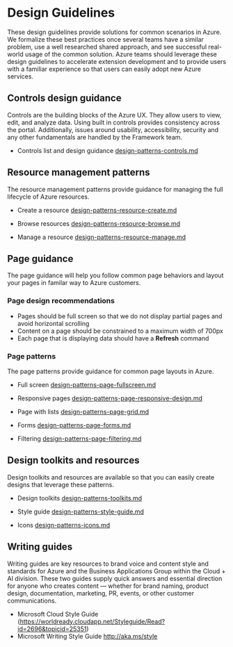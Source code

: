 <a name="design-guidelines"></a>
# Design Guidelines

These design guidelines provide solutions for common scenarios in Azure.  We formalize these best practices once several teams have a similar problem, use a well researched shared approach, and see successful real-world usage of the common solution. Azure teams should leverage these design guidelines to accelerate extension development and to provide users with a familiar experience so that users can easily adopt new Azure services.

<a name="design-guidelines-controls-design-guidance"></a>
## Controls design guidance
Controls are the building blocks of the Azure UX. They allow users to view, edit, and analyze data. Using built in controls provides consistency across the portal. Additionally, issues around usability, accessibility, security and any other fundamentals are handled by the Framework team.   
* Controls list and design guidance [design-patterns-controls.md](design-patterns-controls.md)


<a name="design-guidelines-resource-management-patterns"></a>
## Resource management patterns
The resource management patterns provide guidance for managing the full lifecycle of Azure resources.

* Create a resource [design-patterns-resource-create.md](design-patterns-resource-create.md)

* Browse resources [design-patterns-resource-browse.md](design-patterns-resource-browse.md)

* Manage a resource [design-patterns-resource-manage.md](design-patterns-resource-manage.md)


<a name="design-guidelines-page-guidance"></a>
## Page guidance
The page guidance will help you follow common page behaviors and layout your pages in familar way to Azure customers.

<a name="design-guidelines-page-guidance-page-design-recommendations"></a>
### Page design recommendations
* Pages should be full screen so that we do not display partial pages and avoid horizontal scrolling
* Content on a page should be constrained to a maximum width of 700px
* Each page that is displaying data should have a **Refresh** command

<a name="design-guidelines-page-guidance-page-patterns"></a>
### Page patterns
The page patterns provide guidance for common page layouts in Azure.

* Full screen [design-patterns-page-fullscreen.md](design-patterns-page-fullscreen.md)

* Responsive pages [design-patterns-page-responsive-design.md](design-patterns-page-responsive-design.md)

* Page with lists [design-patterns-page-grid.md](design-patterns-page-grid.md)

* Forms [design-patterns-page-forms.md](design-patterns-page-forms.md)

* Filtering [design-patterns-page-filtering.md](design-patterns-page-filtering.md)


<a name="design-guidelines-design-toolkits-and-resources"></a>
## Design toolkits and resources
Design toolkits and resources are available so that you can easily create designs that leverage these patterns.

* Design toolkits [design-patterns-toolkits.md](design-patterns-toolkits.md)

* Style guide [design-patterns-style-guide.md](design-patterns-style-guide.md)

* Icons [design-patterns-icons.md](design-patterns-icons.md)

<a name="design-guidelines-writing-guides"></a>
## Writing guides
Writing guides are key resources to brand voice and content style and standards for Azure and the Business Applications Group within the Cloud + AI division. These two guides supply quick answers and essential direction for anyone who creates content — whether for brand naming, product design, documentation, marketing, PR, events, or other customer communications. 

 * Microsoft Cloud Style Guide (https://worldready.cloudapp.net/Styleguide/Read?id=2696&topicid=25351)
 * Microsoft Writing Style Guide http://aka.ms/style





